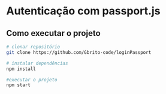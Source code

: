 # Autenticação com passport.js



## Como executar o projeto

```bash
# clonar repositório 
git clone https://github.com/Gbrito-code/loginPassport

# instalar dependências
npm install

#executar o projeto
npm start
```

  
